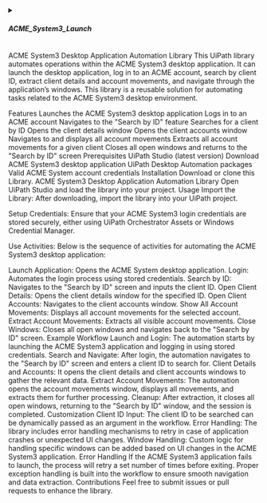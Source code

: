 <details>

<summary><h5>ACME_System3_Launch</h5></summary>
#### Description: 
Opening the ACME System 3 Desktop Application
<br/>
#### PreCondition: 
ACME System3 Path Exists 
#### PostCondition:  
WelcomePage Exist
</details>

ACME System3 Desktop Application Automation Library
This UiPath library automates operations within the ACME System3 desktop application. It can launch the desktop application, log in to an ACME account, search by client ID, extract client details and account movements, and navigate through the application’s windows. This library is a reusable solution for automating tasks related to the ACME System3 desktop environment.

Features
Launches the ACME System3 desktop application
Logs in to an ACME account
Navigates to the "Search by ID" feature
Searches for a client by ID
Opens the client details window
Opens the client accounts window
Navigates to and displays all account movements
Extracts all account movements for a given client
Closes all open windows and returns to the "Search by ID" screen
Prerequisites
UiPath Studio (latest version)
Download ACME System3 desktop application
UiPath Desktop Automation packages
Valid ACME System account credentials
Installation
Download or clone this Library.
ACME System3 Desktop Application Automation Library
Open UiPath Studio and load the library into your project.
Usage
Import the Library: After downloading, import the library into your UiPath project.

Setup Credentials: Ensure that your ACME System3 login credentials are stored securely, either using UiPath Orchestrator Assets or Windows Credential Manager.

Use Activities: Below is the sequence of activities for automating the ACME System3 desktop application:

Launch Application: Opens the ACME System desktop application.
Login: Automates the login process using stored credentials.
Search by ID: Navigates to the "Search by ID" screen and inputs the client ID.
Open Client Details: Opens the client details window for the specified ID.
Open Client Accounts: Navigates to the client accounts window.
Show All Account Movements: Displays all account movements for the selected account.
Extract Account Movements: Extracts all visible account movements.
Close Windows: Closes all open windows and navigates back to the "Search by ID" screen.
Example Workflow
Launch and Login: The automation starts by launching the ACME System3 application and logging in using stored credentials.
Search and Navigate: After login, the automation navigates to the "Search by ID" screen and enters a client ID to search for.
Client Details and Accounts: It opens the client details and client accounts windows to gather the relevant data.
Extract Account Movements: The automation opens the account movements window, displays all movements, and extracts them for further processing.
Cleanup: After extraction, it closes all open windows, returning to the "Search by ID" window, and the session is completed.
Customization
Client ID Input: The client ID to be searched can be dynamically passed as an argument in the workflow.
Error Handling: The library includes error handling mechanisms to retry in case of application crashes or unexpected UI changes.
Window Handling: Custom logic for handling specific windows can be added based on UI changes in the ACME System3 application.
Error Handling
If the ACME System3 application fails to launch, the process will retry a set number of times before exiting.
Proper exception handling is built into the workflow to ensure smooth navigation and data extraction.
Contributions
Feel free to submit issues or pull requests to enhance the library.
